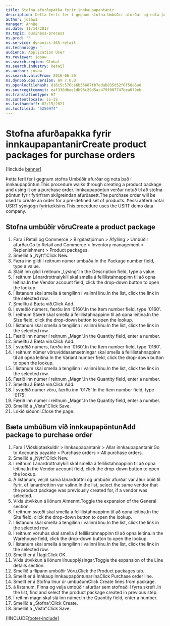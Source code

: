 ```yaml
---
title: Stofna afurðapakka fyrir innkaupapantanir
description: Þetta ferli fer í gegnum stofna Umbúðir afurðar og nota það í innkaupapöntun.
author: josaw1
manager: AnnBe
ms.date: 11/14/2017
ms.topic: business-process
ms.prod: ''
ms.service: dynamics-365-retail
ms.technology: ''
audience: Application User
ms.reviewer: josaw
ms.search.region: Global
ms.search.industry: Retail
ms.author: josaw
ms.search.validFrom: 2016-06-30
ms.dyn365.ops.version: AX 7.0.0
ms.openlocfilehash: d16c5c576ce6b35687fb7edab835d52f6f58e6a0
ms.sourcegitcommit: eaf330dbee1db96c20d5ac479f007747bea079eb
ms.translationtype: HT
ms.contentlocale: is-IS
ms.lasthandoff: 02/15/2021
ms.locfileid: "5256974"
---
```

# <a name="create-product-packages-for-purchase-orders"></a><span data-ttu-id="0b113-103">Stofna afurðapakka fyrir innkaupapantanir</span><span class="sxs-lookup"><span data-stu-id="0b113-103">Create product packages for purchase orders</span></span>

[!include [banner](../includes/banner.md)]

<span data-ttu-id="0b113-104">Þetta ferli fer í gegnum stofna Umbúðir afurðar og nota það í innkaupapöntun.</span><span class="sxs-lookup"><span data-stu-id="0b113-104">This procedure walks through creating a product package and using it on a purchase order.</span></span> <span data-ttu-id="0b113-105">Innkaupapöntun verður notuð til að stofna pöntun fyrir fyrirfram skilgreindan afurðasett.</span><span class="sxs-lookup"><span data-stu-id="0b113-105">The purchase order will be used to create an order for a pre-defined set of products.</span></span> <span data-ttu-id="0b113-106">Þessi aðferð notar USRT sýnigögn fyrirtækisins.</span><span class="sxs-lookup"><span data-stu-id="0b113-106">This procedure uses the USRT demo data company.</span></span>


## <a name="create-a-product-package"></a><span data-ttu-id="0b113-107">Stofna umbúðir vöru</span><span class="sxs-lookup"><span data-stu-id="0b113-107">Create a product package</span></span>
1. <span data-ttu-id="0b113-108">Fara í Retail og Commerce > Birgðastjórnun > Áfylling > Umbúðir afurðar.</span><span class="sxs-lookup"><span data-stu-id="0b113-108">Go to Retail and Commerce > Inventory management > Replenishment > Product packages.</span></span>
2. <span data-ttu-id="0b113-109">Smellið á „Nýtt“.</span><span class="sxs-lookup"><span data-stu-id="0b113-109">Click New.</span></span>
3. <span data-ttu-id="0b113-110">Færa inn gildi í reitnum númer umbúða.</span><span class="sxs-lookup"><span data-stu-id="0b113-110">In the Package number field, type a value.</span></span>
4. <span data-ttu-id="0b113-111">Sláið inn gildi í reitnum „Lýsing“.</span><span class="sxs-lookup"><span data-stu-id="0b113-111">In the Description field, type a value.</span></span>
5. <span data-ttu-id="0b113-112">Í reitnum Lánardrottnalykill skal smella á fellilistahnappinn til að opna leitina.</span><span class="sxs-lookup"><span data-stu-id="0b113-112">In the Vendor account field, click the drop-down button to open the lookup.</span></span>
6. <span data-ttu-id="0b113-113">Í listanum skal smella á tengilinn í valinni línu.</span><span class="sxs-lookup"><span data-stu-id="0b113-113">In the list, click the link in the selected row.</span></span>
7. <span data-ttu-id="0b113-114">Smelltu á Bæta við.</span><span class="sxs-lookup"><span data-stu-id="0b113-114">Click Add.</span></span>
8. <span data-ttu-id="0b113-115">Í svæðið númers, færðu inn '0160'.</span><span class="sxs-lookup"><span data-stu-id="0b113-115">In the Item number field, type '0160'.</span></span>
9. <span data-ttu-id="0b113-116">Í reitnum Stærð skal smella á fellilistahnappinn til að opna leitina.</span><span class="sxs-lookup"><span data-stu-id="0b113-116">In the Size field, click the drop-down button to open the lookup.</span></span>
10. <span data-ttu-id="0b113-117">Í listanum skal smella á tengilinn í valinni línu.</span><span class="sxs-lookup"><span data-stu-id="0b113-117">In the list, click the link in the selected row.</span></span>
11. <span data-ttu-id="0b113-118">Færið inn númer í reitnum „Magn“.</span><span class="sxs-lookup"><span data-stu-id="0b113-118">In the Quantity field, enter a number.</span></span>
12. <span data-ttu-id="0b113-119">Smelltu á Bæta við.</span><span class="sxs-lookup"><span data-stu-id="0b113-119">Click Add.</span></span>
13. <span data-ttu-id="0b113-120">Í svæðið númers, færðu inn '0160'.</span><span class="sxs-lookup"><span data-stu-id="0b113-120">In the Item number field, type '0160'.</span></span>
14. <span data-ttu-id="0b113-121">Í reitnum númer vöruvíddasamsetningar skal smella á fellilistahnappinn til að opna leitina.</span><span class="sxs-lookup"><span data-stu-id="0b113-121">In the Variant number field, click the drop-down button to open the lookup.</span></span>
15. <span data-ttu-id="0b113-122">Í listanum skal smella á tengilinn í valinni línu.</span><span class="sxs-lookup"><span data-stu-id="0b113-122">In the list, click the link in the selected row.</span></span>
16. <span data-ttu-id="0b113-123">Færið inn númer í reitnum „Magn“.</span><span class="sxs-lookup"><span data-stu-id="0b113-123">In the Quantity field, enter a number.</span></span>
17. <span data-ttu-id="0b113-124">Smelltu á Bæta við.</span><span class="sxs-lookup"><span data-stu-id="0b113-124">Click Add.</span></span>
18. <span data-ttu-id="0b113-125">Í svæðið númer vöru, færðu inn '0175'.</span><span class="sxs-lookup"><span data-stu-id="0b113-125">In the Item number field, type '0175'.</span></span>
19. <span data-ttu-id="0b113-126">Færið inn númer í reitnum „Magn“.</span><span class="sxs-lookup"><span data-stu-id="0b113-126">In the Quantity field, enter a number.</span></span>
20. <span data-ttu-id="0b113-127">Smellið á „Vista“.</span><span class="sxs-lookup"><span data-stu-id="0b113-127">Click Save.</span></span>
21. <span data-ttu-id="0b113-128">Lokið síðunni.</span><span class="sxs-lookup"><span data-stu-id="0b113-128">Close the page.</span></span>

## <a name="add-package-to-purchase-order"></a><span data-ttu-id="0b113-129">Bæta umbúðum við innkaupapöntun</span><span class="sxs-lookup"><span data-stu-id="0b113-129">Add package to purchase order</span></span>
1. <span data-ttu-id="0b113-130">Fara í Viðskiptaskuldir > Innkaupapantanir > Allar innkaupapantanir.</span><span class="sxs-lookup"><span data-stu-id="0b113-130">Go to Accounts payable > Purchase orders > All purchase orders.</span></span>
2. <span data-ttu-id="0b113-131">Smellið á „Nýtt“.</span><span class="sxs-lookup"><span data-stu-id="0b113-131">Click New.</span></span>
3. <span data-ttu-id="0b113-132">Í reitnum Lánardrottnalykill skal smella á fellilistahnappinn til að opna leitina.</span><span class="sxs-lookup"><span data-stu-id="0b113-132">In the Vendor account field, click the drop-down button to open the lookup.</span></span>
4. <span data-ttu-id="0b113-133">Á listanum, veljið sama lánardrottni og umbúðir afurðar var áður búið til fyrir, ef lánardrottinn var valinn.</span><span class="sxs-lookup"><span data-stu-id="0b113-133">In the list, select the same vendor that the product package was previously created for, if a vendor was selected.</span></span>
5. <span data-ttu-id="0b113-134">Víxla útvíkkun á liðnum Almennt.</span><span class="sxs-lookup"><span data-stu-id="0b113-134">Toggle the expansion of the General section.</span></span>
6. <span data-ttu-id="0b113-135">Í reitnum svæði skal smella á fellilistahnappinn til að opna leitina.</span><span class="sxs-lookup"><span data-stu-id="0b113-135">In the Site field, click the drop-down button to open the lookup.</span></span>
7. <span data-ttu-id="0b113-136">Í listanum skal smella á tengilinn í valinni línu.</span><span class="sxs-lookup"><span data-stu-id="0b113-136">In the list, click the link in the selected row.</span></span>
8. <span data-ttu-id="0b113-137">Í reitnum vöruhús skal smella á fellilistahnappinn til að opna leitina.</span><span class="sxs-lookup"><span data-stu-id="0b113-137">In the Warehouse field, click the drop-down button to open the lookup.</span></span>
9. <span data-ttu-id="0b113-138">Í listanum skal smella á tengilinn í valinni línu.</span><span class="sxs-lookup"><span data-stu-id="0b113-138">In the list, click the link in the selected row.</span></span>
10. <span data-ttu-id="0b113-139">Smellt er á Í lagi.</span><span class="sxs-lookup"><span data-stu-id="0b113-139">Click OK.</span></span>
11. <span data-ttu-id="0b113-140">Víxla útvíkkun á liðnum línuupplýsingar.</span><span class="sxs-lookup"><span data-stu-id="0b113-140">Toggle the expansion of the Line details section.</span></span>
12. <span data-ttu-id="0b113-141">Smellið á flipann umbúðir Vöru.</span><span class="sxs-lookup"><span data-stu-id="0b113-141">Click the Product packages tab.</span></span>
13. <span data-ttu-id="0b113-142">Smellt er á Innkaup Innkaupapöntunarlína</span><span class="sxs-lookup"><span data-stu-id="0b113-142">Click Purchase order line.</span></span>
14. <span data-ttu-id="0b113-143">Smellt er á Stofna línur úr umbúðum</span><span class="sxs-lookup"><span data-stu-id="0b113-143">Click Create lines from package.</span></span>
15. <span data-ttu-id="0b113-144">á listanum, Finna og velja umbúðir afurðar sem stofnaði í fyrra skrefi .</span><span class="sxs-lookup"><span data-stu-id="0b113-144">In the list, find and select the product package created in previous step.</span></span>
16. <span data-ttu-id="0b113-145">Í reitinn magn skal slá inn númer.</span><span class="sxs-lookup"><span data-stu-id="0b113-145">In the Quantity field, enter a number.</span></span>
17. <span data-ttu-id="0b113-146">Smellið á „Stofna“.</span><span class="sxs-lookup"><span data-stu-id="0b113-146">Click Create.</span></span>
18. <span data-ttu-id="0b113-147">Smellið á „Vista“.</span><span class="sxs-lookup"><span data-stu-id="0b113-147">Click Save.</span></span>



[!INCLUDE[footer-include](../../includes/footer-banner.md)]